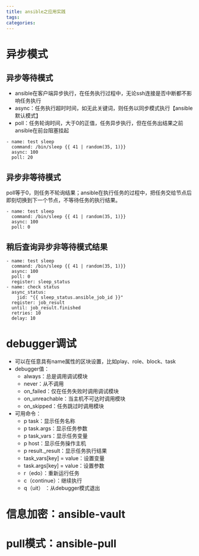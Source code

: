 ```yaml
---
title: ansible之应用实践
tags:
categories:
---
```

# 异步模式
## 异步等待模式
* ansible在客户端异步执行，在任务执行过程中，无论ssh连接是否中断都不影响任务执行  
* async：任务执行超时时间，如无此关键词，则任务以同步模式执行【ansible默认模式】
* poll：任务轮询时间，大于0的正值，任务异步执行，但在任务出结果之前ansible在前台阻塞挂起

```
- name: test sleep
  command: /bin/sleep {{ 41 | random(35, 1)}}
  async: 100
  poll: 20
```
## 异步非等待模式
poll等于0，则任务不轮询结果；ansible在执行任务的过程中，把任务交给节点后即刻切换到下一个节点，不等待任务的执行结果。

```
- name: test sleep
  command: /bin/sleep {{ 41 | random(35, 1)}}
  async: 100
  poll: 0
```

## 稍后查询异步非等待模式结果
```
- name: test sleep
  command: /bin/sleep {{ 41 | random(35, 1)}}
  async: 100
  poll: 0
  register: sleep_status
- name: check status
  async_status:
    jid: "{{ sleep_status.ansible_job_id }}"
  register: job_result
  until: job_result.finished
  retries: 10
  delay: 10
```

# debugger调试
+ 可以在任意具有name属性的区块设置，比如play、role、block、task
+ debugger值：
    - always：总是调用调试模块
    - never：从不调用
    - on_failed：仅在任务失败时调用调试模块
    - on_unreachable：当主机不可达时调用模块
    - on_skipped：任务跳过时调用模块
+ 可用命令：
    - p task：显示任务名称
    - p task.args：显示任务参数
    - p task_vars：显示任务变量
    - p host：显示任务操作主机
    - p result._result：显示任务执行结果
    - task_vars[key] = value：设置变量
    - task.args[key] = value：设置参数
    - r（edo）：重新运行任务
    - c（continue）：继续执行
    - q（uit） ：从debugger模式退出

# 信息加密：ansible-vault
# pull模式：ansible-pull
